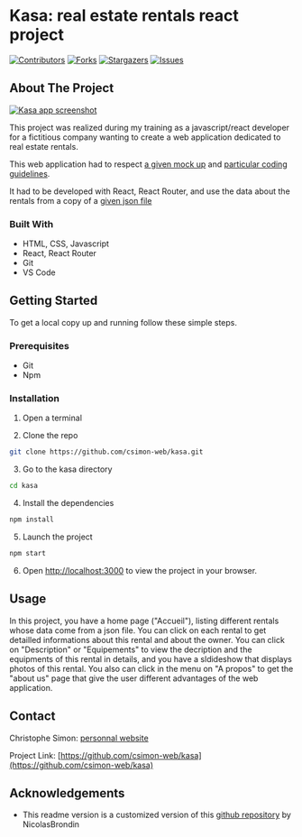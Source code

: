 <!-- PROJECT SHIELDS -->
<!--
*** This template uses markdown "reference style" links for readability.
*** Reference links are enclosed in brackets [ ] instead of parentheses ( ).
*** See the bottom of this document for the declaration of the reference variables
*** for contributors-url, forks-url, etc. This is an optional, concise syntax you may use.
*** https://www.markdownguide.org/basic-syntax/#reference-style-links
-->

# Kasa: real estate rentals react project

[![Contributors][contributors-shield]][contributors-url] [![Forks][forks-shield]][forks-url] [![Stargazers][stars-shield]][stars-url] [![Issues][issues-shield]][issues-url]

<!-- ABOUT THE PROJECT -->

## About The Project

[![Kasa app screenshot][product-screenshot]](#)

This project was realized during my training as a javascript/react developer for a fictitious company wanting to create a web application dedicated to real estate rentals.

This web application had to respect [a given mock up](https://www.figma.com/file/bAnXDNqRKCRRP8mY2gcb5p) and [particular coding guidelines](https://course.oc-static.com/projects/Front-End+V2/P9+React+1/Coding+guidelines+Kasa+FR.pdf).

It had to be developed with React, React Router, and use the data about the rentals from a copy of a [given json file](https://s3-eu-west-1.amazonaws.com/course.oc-static.com/projects/Front-End+V2/P9+React+1/logements.json)

### Built With

- HTML, CSS, Javascript
- React, React Router
- Git
- VS Code

<!-- GETTING STARTED -->

## Getting Started

To get a local copy up and running follow these simple steps.

### Prerequisites

- Git
- Npm

### Installation

1. Open a terminal

2. Clone the repo

```sh
git clone https://github.com/csimon-web/kasa.git
```

3. Go to the kasa directory

```sh
cd kasa
```

4. Install the dependencies

```sh
npm install
```

5. Launch the project

```sh
npm start
```

6. Open [http://localhost:3000](http://localhost:3000) to view the project in your browser.

<!-- USAGE EXAMPLES -->

## Usage

In this project, you have a home page ("Accueil"), listing different rentals whose data come from a json file. You can click on each rental to get detailled informations about this rental and about the owner. You can click on "Description" or "Equipements" to view the decription and the equipments of this rental in details, and you have a sldideshow that displays photos of this rental. You also can click in the menu on "A propos" to get the "about us" page that give the user different advantages of the web application.

<!-- CONTACT -->

## Contact

Christophe Simon: [personnal website](https://www.csimon.info)

Project Link: [https://github.com/csimon-web/kasa](https://github.com/csimon-web/kasa)

<!-- ACKNOWLEDGEMENTS -->

## Acknowledgements

- This readme version is a customized version of this [github repository](https://github.com/NicolasBrondin/basic-readme-template) by NicolasBrondin

<!-- MARKDOWN LINKS & IMAGES -->
<!-- https://www.markdownguide.org/basic-syntax/#reference-style-links -->

[contributors-shield]: https://img.shields.io/github/contributors/csimon-web/kasa.svg?style=flat-square
[contributors-url]: https://github.com/csimon-web/kasa/graphs/contributors
[forks-shield]: https://img.shields.io/github/forks/csimon-web/kasa.svg?style=flat-square
[forks-url]: https://github.com/csimon-web/kasa/network/members
[stars-shield]: https://img.shields.io/github/stars/csimon-web/kasa.svg?style=flat-square
[stars-url]: https://github.com/csimon-web/kasa/stargazers
[issues-shield]: https://img.shields.io/github/issues/csimon-web/kasa.svg?style=flat-square
[issues-url]: https://github.com/csimon-web/kasa/issues
[license-shield]: https://img.shields.io/github/license/csimon-web/kasa.svg?style=flat-square
[license-url]: https://github.com/csimon-web/kasa/blob/master/LICENSE.txt
[product-screenshot]: docs/screenshot.jpg
